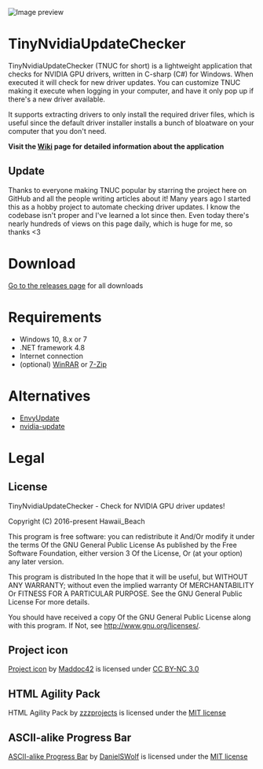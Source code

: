 ![Image preview](image.png)

# TinyNvidiaUpdateChecker

TinyNvidiaUpdateChecker (TNUC for short) is a lightweight application that checks for NVIDIA GPU drivers, written in C-sharp (C#) for Windows. When executed it will check for new driver updates. You can customize TNUC making it execute when logging in your computer, and have it only pop up if there's a new driver available.

It supports extracting drivers to only install the required driver files, which is useful since the default driver installer installs a bunch of bloatware on your computer that you don't need.

**Visit the [Wiki](https://github.com/ElPumpo/TinyNvidiaUpdateChecker/wiki) page for detailed information about the application**

## Update

Thanks to everyone making TNUC popular by starring the project here on GitHub and all the people writing articles about it! Many years ago I started this as a hobby project to automate checking driver updates. I know the codebase isn't proper and I've learned a lot since then. Even today there's nearly hundreds of views on this page daily, which is huge for me, so thanks <3

# Download

[Go to the releases page](https://github.com/ElPumpo/TinyNvidiaUpdateChecker/releases) for all downloads

# Requirements

- Windows 10, 8.x or 7
- .NET framework 4.8
- Internet connection
- (optional) [WinRAR](https://www.rarlab.com/) or [7-Zip](http://www.7-zip.org)

# Alternatives

- [EnvyUpdate](https://github.com/fyr77/EnvyUpdate)
- [nvidia-update](https://github.com/ZenitH-AT/nvidia-update)

# Legal

## License

TinyNvidiaUpdateChecker - Check for NVIDIA GPU driver updates!

Copyright (C) 2016-present Hawaii_Beach

This program is free software: you can redistribute it And/Or modify it under the terms Of the GNU General Public License As published by the Free Software Foundation, either version 3 Of the License, Or (at your option) any later version.

This program is distributed In the hope that it will be useful, but WITHOUT ANY WARRANTY; without even the implied warranty Of MERCHANTABILITY Or FITNESS FOR A PARTICULAR PURPOSE. See the GNU General Public License For more details.

You should have received a copy Of the GNU General Public License along with this program. If Not, see <http://www.gnu.org/licenses/>.

## Project icon

[Project icon](https://github.com/Maddoc42/Android-Material-Icon-Generator) by [Maddoc42](https://github.com/Maddoc42) is licensed under [CC BY-NC 3.0](https://creativecommons.org/licenses/by-nc/3.0/)

## HTML Agility Pack

HTML Agility Pack by [zzzprojects](https://github.com/zzzprojects/html-agility-pack) is licensed under the [MIT license](https://opensource.org/licenses/MIT)

## ASCII-alike Progress Bar

[ASCII-alike Progress Bar](https://gist.github.com/DanielSWolf/0ab6a96899cc5377bf54) by [DanielSWolf](https://github.com/DanielSWolf) is licensed under the [MIT license](https://opensource.org/licenses/MIT)
